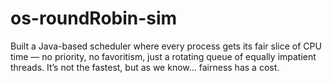 # os-roundRobin-sim
Built a Java-based scheduler where every process gets its fair slice of CPU time — no priority, no favoritism, just a rotating queue of equally impatient threads. It’s not the fastest, but as we know... fairness has a cost.
